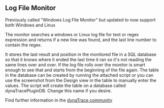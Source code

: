 ## Log File Monitor

Previously called "Windows Log File Monitor" but updated to now support both Windows and Linux

The monitor searches a windows or Linux log file for text or regex expression and returns if a new line was found, and the last line number to contain the regex.

It stores the last result and position in the monitored file in a SQL database so that it knows where it ended the last time it ran so it's not reading the same lines over and over. If the log file
rolls over the monitor is smart enough to see that and starts from the beginning of the file again. The table in the database can be created by running the attached script or you can use the
screenshot from the Design view in the table to manually enter the values. The script will create the table on a database called dynaTracePluginDB. Change this name if you desire.

Find further information in the [dynaTrace community](https://community.compuwareapm.com/community/display/DL/Log+File+Monitor)


